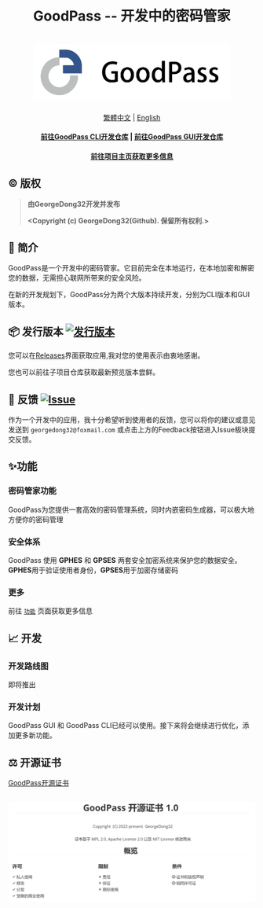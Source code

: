<h1 align="center">
GoodPass -- 开发中的密码管家
<h1 align="center">
  <img src="../../Resource/Title%20Photo/GoodPass3.0_Title.png" alt="GoodPass" width="400">
</h1>
  <p align="center">
    <a href="./README_tcn.md">繁體中文</a>
    |
    <a href="../../README.md">English</a>
  </p>
<h4 align="center">
    <a href="https://github.com/GeorgeDong32/GoodPass-CLI">前往GoodPass CLI开发仓库</a>
    |
    <a href="https://github.com/GeorgeDong32/GoodPass-GUI">前往GoodPass GUI开发仓库</a>
</h4>
<h4 align="center">
  <a href="https://georgedong32.github.io/GoodPass">前往项目主页获取更多信息</a>
</h4>

## ©️ 版权

> **由GeorgeDong32开发并发布** 
>
> **<Copyright (c) GeorgeDong32(Github). 保留所有权利.>**<br>
## 🎤 简介

GoodPass是一个开发中的密码管家。它目前完全在本地运行，在本地加密和解密您的数据，无需担心联网所带来的安全风险。

在新的开发规划下，GoodPass分为两个大版本持续开发，分别为CLI版本和GUI版本。

## 📦 发行版本  [<img src="https://img.shields.io/badge/GoodPass-发行版本-34558b" alt="发行版本">](https://github.com/GeorgeDong32/GoodPass/releases)

您可以在[Releases](https://github.com/GeorgeDong32/GoodPass/releases)界面获取应用,我对您的使用表示由衷地感谢。

您也可以前往子项目仓库获取最新预览版本尝鲜。

## 💬 反馈  [<img src="https://img.shields.io/badge/GoodPass-反馈-939597" alt="Issue">](https://github.com/GeorgeDong32/GoodPass/issues)

作为一个开发中的应用，我十分希望听到使用者的反馈，您可以将你的建议或意见发送到 `georgedong32@foxmail.com` 或点击上方的Feedback按钮进入Issue板块提交反馈。

## ✨功能

### 密码管家功能

GoodPass为您提供一套高效的密码管理系统，同时内嵌密码生成器，可以极大地方便你的密码管理

### 安全体系

GoodPass 使用 **GPHES** 和 **GPSES** 两套安全加密系统来保护您的数据安全。**GPHES**用于验证使用者身份，**GPSES**用于加密存储密码

### 更多

前往 [`功能`](https://georgedong32.github.io/GoodPass/features) 页面获取更多信息

## 📈 开发

### 开发路线图

即将推出

### 开发计划

GoodPass GUI 和 GoodPass CLI已经可以使用。接下来将会继续进行优化，添加更多新功能。

## :balance_scale: 开源证书

[GoodPass开源证书](../License/LICENSE_ZH.md)

<h2 align=center>
    <img src="../../Resource/LicenseOverview/GPOL_overview_CN.png">
</h2>
